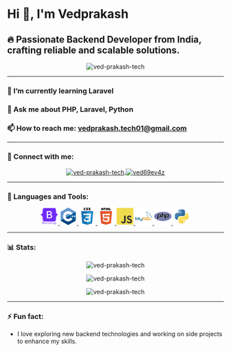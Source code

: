 # Hi 👋, I'm Vedprakash

## 🔥 Passionate Backend Developer from India, crafting reliable and scalable solutions.

<p align="center">
  <img src="https://komarev.com/ghpvc/?username=ved-prakash-tech&label=Profile%20views&color=0e75b6&style=flat" alt="ved-prakash-tech" />
</p>

---

### 🌱 I’m currently learning **Laravel**  
### 💬 Ask me about **PHP, Laravel, Python**  
### 📫 How to reach me: [vedprakash.tech01@gmail.com](mailto:vedprakash.tech01@gmail.com)

---

### 📡 Connect with me:

<p align="center">
  <a href="https://linkedin.com/in/ved-prakash-tech" target="blank">
    <img align="center" src="https://raw.githubusercontent.com/rahuldkjain/github-profile-readme-generator/master/src/images/icons/Social/linked-in-alt.svg" alt="ved-prakash-tech" height="30" width="40" />
  </a>
  <a href="https://auth.geeksforgeeks.org/user/ved69ev4z" target="blank">
    <img align="center" src="https://raw.githubusercontent.com/rahuldkjain/github-profile-readme-generator/master/src/images/icons/Social/geeks-for-geeks.svg" alt="ved69ev4z" height="30" width="40" />
  </a>
</p>

---

### 🔧 Languages and Tools:

<p align="center">
  <a href="https://getbootstrap.com" target="_blank" rel="noreferrer">
    <img src="https://raw.githubusercontent.com/devicons/devicon/master/icons/bootstrap/bootstrap-plain-wordmark.svg" alt="bootstrap" width="40" height="40"/>
  </a>
  <a href="https://www.w3schools.com/cpp/" target="_blank" rel="noreferrer">
    <img src="https://raw.githubusercontent.com/devicons/devicon/master/icons/cplusplus/cplusplus-original.svg" alt="cplusplus" width="40" height="40"/>
  </a>
  <a href="https://www.w3schools.com/css/" target="_blank" rel="noreferrer">
    <img src="https://raw.githubusercontent.com/devicons/devicon/master/icons/css3/css3-original-wordmark.svg" alt="css3" width="40" height="40"/>
  </a>
  <a href="https://www.w3.org/html/" target="_blank" rel="noreferrer">
    <img src="https://raw.githubusercontent.com/devicons/devicon/master/icons/html5/html5-original-wordmark.svg" alt="html5" width="40" height="40"/>
  </a>
  <a href="https://developer.mozilla.org/en-US/docs/Web/JavaScript" target="_blank" rel="noreferrer">
    <img src="https://raw.githubusercontent.com/devicons/devicon/master/icons/javascript/javascript-original.svg" alt="javascript" width="40" height="40"/>
  </a>
  <a href="https://www.mysql.com/" target="_blank" rel="noreferrer">
    <img src="https://raw.githubusercontent.com/devicons/devicon/master/icons/mysql/mysql-original-wordmark.svg" alt="mysql" width="40" height="40"/>
  </a>
  <a href="https://www.php.net" target="_blank" rel="noreferrer">
    <img src="https://raw.githubusercontent.com/devicons/devicon/master/icons/php/php-original.svg" alt="php" width="40" height="40"/>
  </a>
  <a href="https://www.python.org" target="_blank" rel="noreferrer">
    <img src="https://raw.githubusercontent.com/devicons/devicon/master/icons/python/python-original.svg" alt="python" width="40" height="40"/>
  </a>
</p>

---

### 📊 Stats:

<p align="center">
  <img src="https://github-readme-stats.vercel.app/api?username=ved-prakash-tech&show_icons=true&locale=en" alt="ved-prakash-tech" />
</p>

<p align="center">
  <img src="https://github-readme-stats.vercel.app/api/top-langs?username=ved-prakash-tech&show_icons=true&locale=en&layout=compact" alt="ved-prakash-tech" />
</p>

<p align="center">
  <img src="https://github-readme-streak-stats.herokuapp.com/?user=ved-prakash-tech&" alt="ved-prakash-tech" />
</p>

---

### ⚡ Fun fact:

- I love exploring new backend technologies and working on side projects to enhance my skills.

